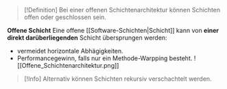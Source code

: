 >[!Definition]
>Bei einer offenen Schichtenarchitektur können Schichten offen oder geschlossen sein.

**Offene Schicht**
Eine offene [[Software-Schichten|Schicht]] kann von **einer direkt darüberliegenden** Schicht übersprungen werden:
- vermeidet horizontale Abhägigkeiten.
- Performancegewinn, falls nur ein Methode-Warpping besteht.
![[Offene_Schichtenarchitektur.png]]

>[!Info]
>Alternativ können Schichten rekursiv verschachtelt werden.

